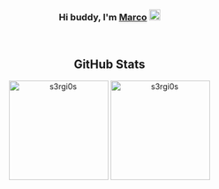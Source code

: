 <div align="center">
<h3 align="center">
Hi buddy, I'm <a href="https://www.instagram.com/marcobertagnolli/" target="_blank" rel="noreferrer">Marco</a>      <img style="height:20px;" src="https://external-content.duckduckgo.com/iu/?u=https%3A%2F%2Fmedia.tenor.com%2Fimages%2F30169e4a670daf12443df7d2dd140176%2Ftenor.gif&f=1&nofb=1">
</h3>

<br>

## GitHub Stats 

<p align="center">
<img height="180em" src="https://github-readme-stats.vercel.app/api?username=s3rgi0s&hide_border=true&count_private=true&show_icons=true&theme=ayu-mirage" alt="s3rgi0s" align = "center"/>
<img height=180em" src="https://github-readme-stats.vercel.app/api/top-langs?username=s3rgi0s&show_icons=true&locale=en&layout=compact&hide_border=true&theme=ayu-mirage" alt="s3rgi0s" align = "center"/>
</p>
